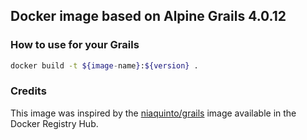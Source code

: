 ## Docker image based on Alpine Grails 4.0.12
### How to use for your Grails
```bash
docker build -t ${image-name}:${version} .
```
### Credits
This image was inspired by the [niaquinto/grails](https://github.com/mozart-analytics/grails-docker) image available in the Docker Registry Hub.